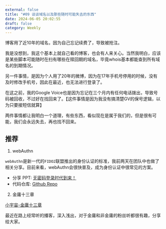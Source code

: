 ```yaml
---
external: false
title: "#09 谈谈域名以及那些随时可能失去的东西"
date: 2024-06-05 20:02:55
draft: false
category: Weekly
---
```

博客用了近10年的域名，因为自己忘记续费了，导致被抢注。

我是没想到，我这个基本上就自己看的博客，也会有人来关心。当然我明白，应该是某些脚本可能随时在扫有哪些在赎回期的域名，毕竟whois基本都能查到所有域名的到期情况。

另一件事情，是因为个人用了20年的微博，因为在17年手机号停用的时候，没有及时修改手机号，因此在最近，也无法进行登录了。

在这之前，我的Google Voice也是因为忘记在三个月内有任何电话拨出，导致号码被回收，不过好在找回来了。【这件事情是因为我没有搞清楚GV的保号逻辑，以为只要接短信就算】

两件事情都让我明白一个道理，有些东西，看似现在是属于我们的，但是很有可能，我们会永远失去，再也找不回来。


## 推荐

1. webAuthn

`webAuthn`是新一代的`FIDO2`联盟推出的身份认证的标准，我前两天在团队中也做了相关分享。目前来看，webAuthn会很快普及，成为身份认证中很常见的方案。

  * 分享 PPT: [无密码登录时代到来！](/ppt/passkey/)
  * 代码仓库:  [Github Repo](https://github.com/luckyscript/webauthn-demo)

2. 金庸十三章

[小宇宙-金庸十三章](https://www.xiaoyuzhoufm.com/episode/6631d8479f8e17fd9ae44ffe)

最近在路上经常听的播客，深入浅出，对于金庸和非金庸的粉丝听都很有趣，分享给大家。


